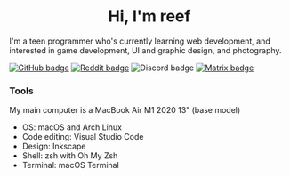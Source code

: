 <h1 align="center">Hi, I'm reef</h1>
I'm a teen programmer who's currently learning web development, and interested in game development, UI and graphic design, and photography.

[![GitHub badge](https://img.shields.io/badge/-GitHub-black?logo=GitHub)](https://github.com/nreef12)
[![Reddit badge](https://img.shields.io/badge/-Reddit-white?logo=Reddit)](https://www.reddit.com/user/tappyturtle12/)
![Discord badge](https://img.shields.io/badge/Discord-Reef%234540-%235865F2?logo=Discord)
[![Matrix badge](https://img.shields.io/badge/-Matrix-black?logo=Matrix)](https://matrix.to/#/@tappyturtle:matrix.org)

### Tools
My main computer is a MacBook Air M1 2020 13" (base model)

- OS: macOS and Arch Linux
- Code editing: Visual Studio Code
- Design: Inkscape
- Shell: zsh with Oh My Zsh
- Terminal: macOS Terminal
